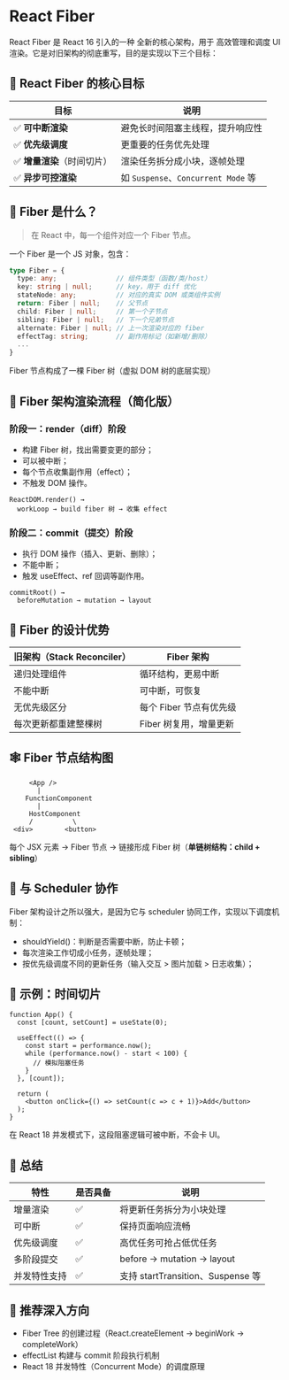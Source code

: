 # React Fiber

React Fiber 是 React 16 引入的一种 全新的核心架构，用于 高效管理和调度 UI 渲染。它是对旧架构的彻底重写，目的是实现以下三个目标：

## 🎯 React Fiber 的核心目标

| 目标               | 说明                               |
| ---------------- | -------------------------------- |
| ✅ **可中断渲染**      | 避免长时间阻塞主线程，提升响应性                 |
| ✅ **优先级调度**      | 更重要的任务优先处理                       |
| ✅ **增量渲染**（时间切片） | 渲染任务拆分成小块，逐帧处理                   |
| ✅ **异步可控渲染**     | 如 `Suspense`、`Concurrent Mode` 等 |

## 🧩 Fiber 是什么？

> 在 React 中，每一个组件对应一个 Fiber 节点。

一个 Fiber 是一个 JS 对象，包含：

```ts
type Fiber = {
  type: any;               // 组件类型（函数/类/host）
  key: string | null;      // key，用于 diff 优化
  stateNode: any;          // 对应的真实 DOM 或类组件实例
  return: Fiber | null;    // 父节点
  child: Fiber | null;     // 第一个子节点
  sibling: Fiber | null;   // 下一个兄弟节点
  alternate: Fiber | null; // 上一次渲染对应的 fiber
  effectTag: string;       // 副作用标记（如新增/删除）
  ...
}
```

Fiber 节点构成了一棵 Fiber 树（虚拟 DOM 树的底层实现）

## 🔄 Fiber 架构渲染流程（简化版）

### 阶段一：render（diff）阶段

- 构建 Fiber 树，找出需要变更的部分；
- 可以被中断；
- 每个节点收集副作用（effect）；
- 不触发 DOM 操作。

```text
ReactDOM.render() →
  workLoop → build fiber 树 → 收集 effect
```

### 阶段二：commit（提交）阶段

- 执行 DOM 操作（插入、更新、删除）；
- 不能中断；
- 触发 useEffect、ref 回调等副作用。

```text
commitRoot() →
  beforeMutation → mutation → layout
```

## 🧠 Fiber 的设计优势

| 旧架构（Stack Reconciler） | Fiber 架构        |
| --------------------- | --------------- |
| 递归处理组件                | 循环结构，更易中断       |
| 不能中断                  | 可中断，可恢复         |
| 无优先级区分                | 每个 Fiber 节点有优先级 |
| 每次更新都重建整棵树            | Fiber 树复用，增量更新  |

## 🕸️ Fiber 节点结构图

```text
     <App />
       |
    FunctionComponent
       |
     HostComponent
     /          \
 <div>        <button>
```

每个 JSX 元素 → Fiber 节点 → 链接形成 Fiber 树（**单链树结构：child + sibling**）

## 🧵 与 Scheduler 协作

Fiber 架构设计之所以强大，是因为它与 scheduler 协同工作，实现以下调度机制：

- shouldYield()：判断是否需要中断，防止卡顿；
- 每次渲染工作切成小任务，逐帧处理；
- 按优先级调度不同的更新任务（输入交互 > 图片加载 > 日志收集）；

## 🔧 示例：时间切片

```tsx
function App() {
  const [count, setCount] = useState(0);

  useEffect(() => {
    const start = performance.now();
    while (performance.now() - start < 100) {
      // 模拟阻塞任务
    }
  }, [count]);

  return (
    <button onClick={() => setCount(c => c + 1)}>Add</button>
  );
}
```

在 React 18 并发模式下，这段阻塞逻辑可被中断，不会卡 UI。

## 🧬 总结

| 特性     | 是否具备 | 说明                            |
| ------ | ---- | ----------------------------- |
| 增量渲染   | ✅    | 将更新任务拆分为小块处理                  |
| 可中断    | ✅    | 保持页面响应流畅                      |
| 优先级调度  | ✅    | 高优任务可抢占低优任务                   |
| 多阶段提交  | ✅    | before → mutation → layout    |
| 并发特性支持 | ✅    | 支持 startTransition、Suspense 等 |

## 🚀 推荐深入方向

- Fiber Tree 的创建过程（React.createElement → beginWork → completeWork）
- effectList 构建与 commit 阶段执行机制
- React 18 并发特性（Concurrent Mode）的调度原理
